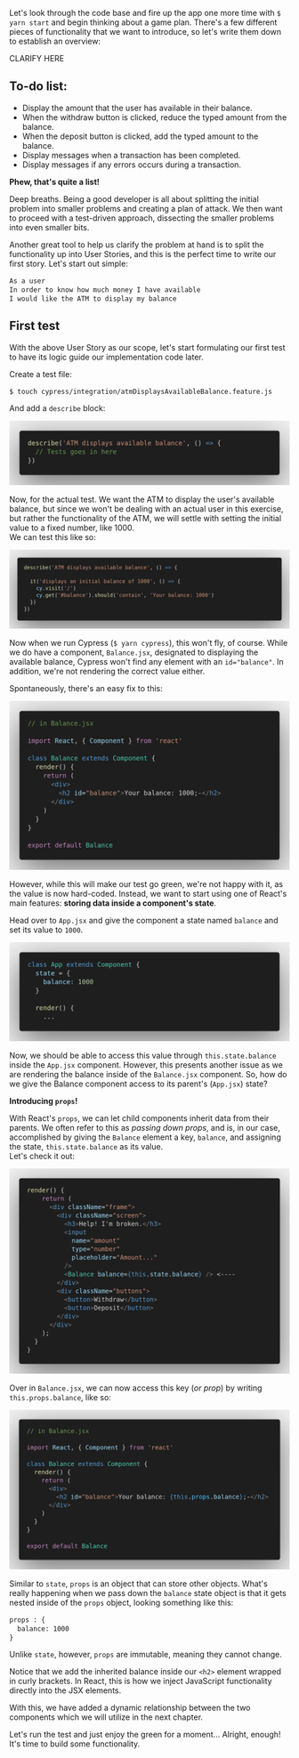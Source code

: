 Let's look through the code base and fire up the app one more time with ```$ yarn start``` and begin thinking about a game plan. There's a few different pieces of functionality that we want to introduce, so let's write them down to establish an overview:

CLARIFY HERE
## To-do list:  
- Display the amount that the user has available in their balance.
- When the withdraw button is clicked, reduce the typed amount from the balance.
- When the deposit button is clicked, add the typed amount to the balance.
- Display messages when a transaction has been completed.
- Display messages if any errors occurs during a transaction. 

**Phew, that's quite a list!**

Deep breaths. Being a good developer is all about splitting the initial problem into smaller problems and creating a plan of attack.
We then want to proceed with a test-driven approach, dissecting the smaller problems into even smaller bits.

Another great tool to help us clarify the problem at hand is to split the functionality up into User Stories, and this is the perfect time to write our first story. Let's start out simple:

```
As a user
In order to know how much money I have available
I would like the ATM to display my balance
```

## First test
With the above User Story as our scope, let's start formulating our first test to have its logic guide our implementation code later. 

Create a test file:  
``` 
$ touch cypress/integration/atmDisplaysAvailableBalance.feature.js 
```

And add a ```describe``` block:

![](../images/getting_started_01.png)

Now, for the actual test. We want the ATM to display the user's available balance, but since we won't be dealing with an actual user in this exercise, but rather the functionality of the ATM, we will settle with setting the initial value to a fixed number, like 1000.  
We can test this like so:

![](../images/getting_started_02.png)

Now when we run Cypress (```$ yarn cypress```), this won't fly, of course. While we do have a component, ```Balance.jsx```, designated to displaying the available balance, Cypress won't find any element with an ```id="balance"```. In addition, we're not rendering the correct value either.

Spontaneously, there's an easy fix to this: 

![](../images/getting_started_03.png)

However, while this will make our test go green, we're not happy with it, as the value is now hard-coded. Instead, we want to start using one of React's main features: **storing data inside a component's state**.

Head over to ```App.jsx``` and give the component a state named ```balance``` and set its value to ```1000```.

![](../images/getting_started_04.png)

Now, we should be able to access this value through ```this.state.balance``` inside the ```App.jsx``` component.  However, this presents another issue as we are rendering the balance inside of the ```Balance.jsx``` component. So, how do we give the Balance component access to its parent's (```App.jsx```) state?

**Introducing ```props```!**

With React's ```props```, we can let child components inherit data from their parents. We often refer to this as *passing down props*, and is, in our case, accomplished by giving the ```Balance``` element a key, ```balance```, and assigning the state, ```this.state.balance``` as its value.  
Let's check it out:

![](../images/getting_started_05.png)

Over in ```Balance.jsx```, we can now access this key (*or prop*) by writing ```this.props.balance```, like so:

![](../images/getting_started_06.png)

Similar to `state`, `props` is an object that can store other objects. What's really happening when we pass down the `balance` state object is that it gets nested inside of the `props` object, looking something like this: 
```
props : {
  balance: 1000
}
```
Unlike `state`, however, `props` are immutable, meaning they cannot change.

Notice that we add the inherited balance inside our ```<h2>``` element wrapped in curly brackets. In React, this is how we inject JavaScript functionality directly into the JSX elements.

With this, we have added a dynamic relationship between the two components which we will utilize in the next chapter. 

Let's run the test and just enjoy the green for a moment... Alright, enough! It's time to build some functionality.
